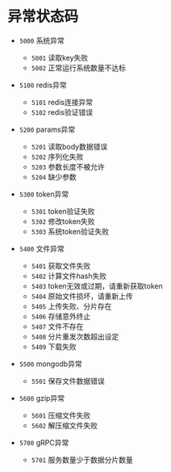# 异常状态码


- `5000` 系统异常  
  - `5001` 读取key失败
  - `5002` 正常运行系统数量不达标


- `5100` redis异常  
  - `5101` redis连接异常
  - `5102` redis验证错误  

  
- `5200` params异常  
  - `5201` 读取body数据错误 
  - `5202` 序列化失败
  - `5203` 参数长度不被允许
  - `5204` 缺少参数
  
  
- `5300` token异常
  - `5301` token验证失败  
  - `5302` 修改token失败
  - `5303` 系统token验证失败
  
  
- `5400` 文件异常
  - `5401` 获取文件失败
  - `5402` 计算文件hash失败
  - `5403` token无效或过期，请重新获取token
  - `5404` 原始文件损坏，请重新上传
  - `5405` 上传失败、分片存在
  - `5406` 存储意外终止
  - `5407` 文件不存在
  - `5408` 分片重发次数超出设定
  - `5409` 下载失败
  

- `5500` mongodb异常
  - `5501` 保存文件数据错误
  

- `5600` gzip异常
  - `5601` 压缩文件失败
  - `5602` 解压缩文件失败
  
- `5700` gRPC异常
  - `5701` 服务数量少于数据分片数量
